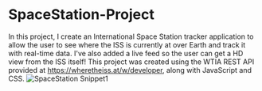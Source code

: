 # SpaceStation-Project
In this project, I create an International Space Station tracker application to allow the user to see where the ISS is currently at over Earth and track it with real-time data.  I've also added a live feed so the user can get a HD view from the ISS itself! This project was created using the WTIA REST API provided at https://wheretheiss.at/w/developer, along with JavaScript and CSS.
![SpaceStation Snippet1](https://user-images.githubusercontent.com/89651714/142575800-79245b66-a4aa-49d5-b812-f76229bd0576.PNG)
